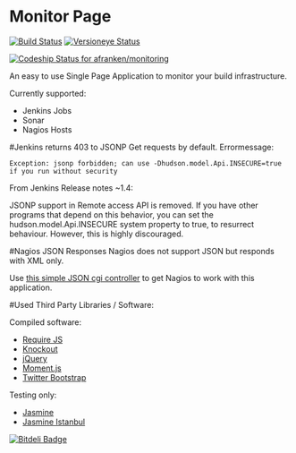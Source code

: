 Monitor Page
============

[![Build Status](https://travis-ci.org/afranken/monitoring.png?branch=master)](https://travis-ci.org/afranken/monitoring)
[![Versioneye Status](https://www.versioneye.com/user/projects/531b9194ec1375cd39000d44/badge.png)](https://www.versioneye.com/user/projects/531b9194ec1375cd39000d44)

[ ![Codeship Status for afranken/monitoring](https://www.codeship.io/projects/64c9cad0-8936-0131-4e0b-4a78b72f738d/status?branch=master)](https://www.codeship.io/projects/15549)

An easy to use Single Page Application to monitor your build infrastructure.

Currently supported:

* Jenkins Jobs
* Sonar
* Nagios Hosts


#Jenkins returns 403 to JSONP Get requests by default.
Errormessage:

`Exception: jsonp forbidden; can use -Dhudson.model.Api.INSECURE=true if you run without security`

From Jenkins Release notes ~1.4:

JSONP support in Remote access API is removed. If you have other programs that depend on this behavior,
you can set the hudson.model.Api.INSECURE system property to true, to resurrect behaviour.
However, this is highly discouraged.

#Nagios JSON Responses
Nagios does not support JSON but responds with XML only.

Use [this simple JSON cgi controller](https://github.com/afranken/status-json) to get Nagios to work with this application.

#Used Third Party Libraries / Software:

Compiled software:

* [Require JS](http://requirejs.org/)
* [Knockout](http://knockoutjs.com/)
* [jQuery](http://jquery.com/)
* [Moment.js](http://momentjs.com/)
* [Twitter Bootstrap](http://getbootstrap.com/)

Testing only:

* [Jasmine](http://jasmine.github.io/)
* [Jasmine Istanbul](https://github.com/gotwarlost/istanbul)


[![Bitdeli Badge](https://d2weczhvl823v0.cloudfront.net/afranken/monitoring/trend.png)](https://bitdeli.com/free "Bitdeli Badge")

